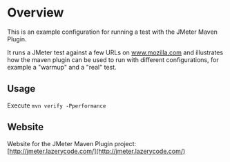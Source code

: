 Overview
=========

This is an example configuration for running a test with the JMeter Maven Plugin.

It runs a JMeter test against a few URLs on www.mozilla.com and illustrates how the maven plugin can be used to run
with different configurations, for example a "warmup" and a "real" test.

Usage
--------

Execute `mvn verify -Pperformance`

Website
--------

Website for the JMeter Maven Plugin project: [http://jmeter.lazerycode.com/](http://jmeter.lazerycode.com/)